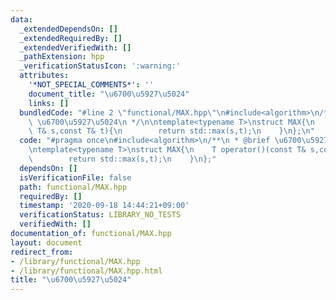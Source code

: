 ```yaml
---
data:
  _extendedDependsOn: []
  _extendedRequiredBy: []
  _extendedVerifiedWith: []
  _pathExtension: hpp
  _verificationStatusIcon: ':warning:'
  attributes:
    '*NOT_SPECIAL_COMMENTS*': ''
    document_title: "\u6700\u5927\u5024"
    links: []
  bundledCode: "#line 2 \"functional/MAX.hpp\"\n#include<algorithm>\n/**\n * @brief\
    \ \u6700\u5927\u5024\n */\n\ntemplate<typename T>\nstruct MAX{\n    T operator()(const\
    \ T& s,const T& t){\n        return std::max(s,t);\n    }\n};\n"
  code: "#pragma once\n#include<algorithm>\n/**\n * @brief \u6700\u5927\u5024\n */\n\
    \ntemplate<typename T>\nstruct MAX{\n    T operator()(const T& s,const T& t){\n\
    \        return std::max(s,t);\n    }\n};"
  dependsOn: []
  isVerificationFile: false
  path: functional/MAX.hpp
  requiredBy: []
  timestamp: '2020-09-18 14:44:21+09:00'
  verificationStatus: LIBRARY_NO_TESTS
  verifiedWith: []
documentation_of: functional/MAX.hpp
layout: document
redirect_from:
- /library/functional/MAX.hpp
- /library/functional/MAX.hpp.html
title: "\u6700\u5927\u5024"
---
```

